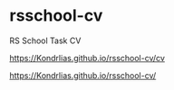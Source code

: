 # rsschool-cv
RS School Task CV

https://Kondrlias.github.io/rsschool-cv/cv

https://Kondrlias.github.io/rsschool-cv/